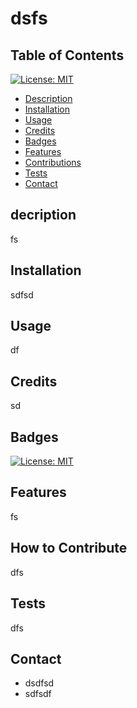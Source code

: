 # dsfs
  ## Table of Contents
  [![License: MIT](https://img.shields.io/badge/License-MIT-yellow.svg)](https://opensource.org/licenses/MIT)
  - [Description](#description)
- [Installation](#installation)
- [Usage](#usage)
- [Credits](#credits)
- [Badges](#badges)
- [Features](#features)
- [Contributions](#contributions)
- [Tests](#tests)
- [Contact](#contact)


## decription
fs
## Installation  
sdfsd
## Usage
df
## Credits
sd
## Badges
[![License: MIT](https://img.shields.io/badge/License-MIT-yellow.svg)](https://opensource.org/licenses/MIT)
## Features
fs
## How to Contribute
dfs
## Tests
dfs
## Contact
- dsdfsd
- sdfsdf
